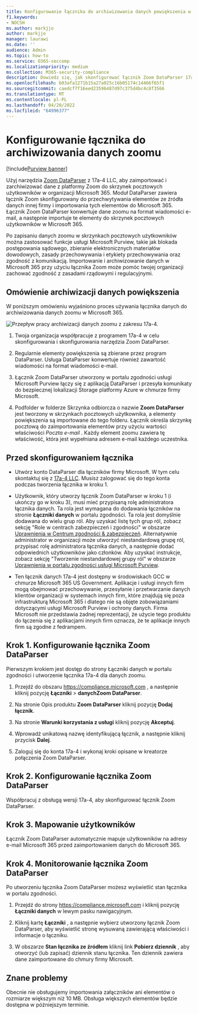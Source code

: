 ```yaml
---
title: Konfigurowanie łącznika do archiwizowania danych powiększenia w Microsoft 365
f1.keywords:
- NOCSH
ms.author: markjjo
author: markjjo
manager: laurawi
ms.date: ''
audience: Admin
ms.topic: how-to
ms.service: O365-seccomp
ms.localizationpriority: medium
ms.collection: M365-security-compliance
description: Dowiedz się, jak skonfigurować łącznik Zoom DataParser 17a-4 i użyć go do importowania i archiwizowania danych zoomu w Microsoft 365.
ms.openlocfilehash: b03afa1271b15a27a025c16b05174c14466f65f1
ms.sourcegitcommit: caedcf7f16eed23596487d97c375d4bc4c8f3566
ms.translationtype: MT
ms.contentlocale: pl-PL
ms.lasthandoff: 04/20/2022
ms.locfileid: "64996377"
---
```

# <a name="set-up-a-connector-to-archive-zoom-data"></a>Konfigurowanie łącznika do archiwizowania danych zoomu

[!include[Purview banner](../includes/purview-rebrand-banner.md)]

Użyj narzędzia [Zoom DataParser](https://www.17a-4.com/dataparser/) z 17a-4 LLC, aby zaimportować i zarchiwizować dane z platformy Zoom do skrzynek pocztowych użytkowników w organizacji Microsoft 365. Moduł DataParser zawiera łącznik Zoom skonfigurowany do przechwytywania elementów ze źródła danych innej firmy i importowania tych elementów do Microsoft 365. Łącznik Zoom DataParser konwertuje dane zoomu na format wiadomości e-mail, a następnie importuje te elementy do skrzynek pocztowych użytkowników w Microsoft 365.

Po zapisaniu danych zoomu w skrzynkach pocztowych użytkowników można zastosować funkcje usługi Microsoft Purview, takie jak blokada postępowania sądowego, zbieranie elektronicznych materiałów dowodowych, zasady przechowywania i etykiety przechowywania oraz zgodność z komunikacją. Importowanie i archiwizowanie danych w Microsoft 365 przy użyciu łącznika Zoom może pomóc twojej organizacji zachować zgodność z zasadami rządowymi i regulacyjnymi.

## <a name="overview-of-archiving-zoom-data"></a>Omówienie archiwizacji danych powiększenia

W poniższym omówieniu wyjaśniono proces używania łącznika danych do archiwizowania danych zoomu w Microsoft 365.

![Przepływ pracy archiwizacji danych zoomu z zakresu 17a-4.](../media/ZoomDataParserConnectorWorkflow.png)

1. Twoja organizacja współpracuje z programem 17a-4 w celu skonfigurowania i skonfigurowania narzędzia Zoom DataParser.

2. Regularnie elementy powiększenia są zbierane przez program DataParser. Usługa DataParser konwertuje również zawartość wiadomości na format wiadomości e-mail.

3. Łącznik Zoom DataParser utworzony w portalu zgodności usługi Microsoft Purview łączy się z aplikacją DataParser i przesyła komunikaty do bezpiecznej lokalizacji Storage platformy Azure w chmurze firmy Microsoft.

4. Podfolder w folderze Skrzynka odbiorcza o nazwie **Zoom DataParser** jest tworzony w skrzynkach pocztowych użytkownika, a elementy powiększenia są importowane do tego folderu. Łącznik określa skrzynkę pocztową do zaimportowania elementów przy użyciu wartości właściwości *Poczta e-mail* . Każdy element zoomu zawiera tę właściwość, która jest wypełniana adresem e-mail każdego uczestnika.

## <a name="before-you-set-up-a-connector"></a>Przed skonfigurowaniem łącznika

- Utwórz konto DataParser dla łączników firmy Microsoft. W tym celu skontaktuj się z [17a-4 LLC](https://www.17a-4.com/contact/). Musisz zalogować się do tego konta podczas tworzenia łącznika w kroku 1.

- Użytkownik, który utworzy łącznik Zoom DataParser w kroku 1 (i ukończy go w kroku 3), musi mieć przypisaną rolę administratora łącznika danych. Ta rola jest wymagana do dodawania łączników na stronie **Łączniki danych** w portalu zgodności. Ta rola jest domyślnie dodawana do wielu grup ról. Aby uzyskać listę tych grup ról, zobacz sekcję "Role w centrach zabezpieczeń i zgodności" w obszarze [Uprawnienia w Centrum zgodności & zabezpieczeń](../security/office-365-security/permissions-in-the-security-and-compliance-center.md#roles-in-the-security--compliance-center). Alternatywnie administrator w organizacji może utworzyć niestandardową grupę ról, przypisać rolę administratora łącznika danych, a następnie dodać odpowiednich użytkowników jako członków. Aby uzyskać instrukcje, zobacz sekcję "Tworzenie niestandardowej grupy ról" w obszarze [Uprawnienia w portalu zgodności usługi Microsoft Purview](microsoft-365-compliance-center-permissions.md#create-a-custom-role-group).

- Ten łącznik danych 17a-4 jest dostępny w środowiskach GCC w chmurze Microsoft 365 US Government. Aplikacje i usługi innych firm mogą obejmować przechowywanie, przesyłanie i przetwarzanie danych klientów organizacji w systemach innych firm, które znajdują się poza infrastrukturą Microsoft 365 i dlatego nie są objęte zobowiązaniami dotyczącymi usługi Microsoft Purview i ochrony danych. Firma Microsoft nie przedstawia żadnej reprezentacji, że użycie tego produktu do łączenia się z aplikacjami innych firm oznacza, że te aplikacje innych firm są zgodne z fedrampem.

## <a name="step-1-set-up-a-zoom-dataparser-connector"></a>Krok 1. Konfigurowanie łącznika Zoom DataParser

Pierwszym krokiem jest dostęp do strony Łączniki danych w portalu zgodności i utworzenie łącznika 17a-4 dla danych zoomu.

1. Przejdź do obszaru <https://compliance.microsoft.com> , a następnie kliknij pozycję **Łączniki** >  **danychZoom DataParser**.

2. Na stronie Opis produktu **Zoom DataParser** kliknij pozycję **Dodaj łącznik**.

3. Na stronie **Warunki korzystania z usługi** kliknij pozycję **Akceptuj**.

4. Wprowadź unikatową nazwę identyfikującą łącznik, a następnie kliknij przycisk **Dalej**.

5. Zaloguj się do konta 17a-4 i wykonaj kroki opisane w kreatorze połączenia Zoom DataParser.

## <a name="step-2-configure-the-zoom-dataparser-connector"></a>Krok 2. Konfigurowanie łącznika Zoom DataParser

Współpracuj z obsługą wersji 17a-4, aby skonfigurować łącznik Zoom DataParser.

## <a name="step-3-map-users"></a>Krok 3. Mapowanie użytkowników

Łącznik Zoom DataParser automatycznie mapuje użytkowników na adresy e-mail Microsoft 365 przed zaimportowaniem danych do Microsoft 365.

## <a name="step-4-monitor-the-zoom-dataparser-connector"></a>Krok 4. Monitorowanie łącznika Zoom DataParser

Po utworzeniu łącznika Zoom DataParser możesz wyświetlić stan łącznika w portalu zgodności.

1. Przejdź do strony <https://compliance.microsoft.com> i kliknij pozycję **Łączniki danych** w lewym pasku nawigacyjnym.

2. Kliknij kartę **Łączniki** , a następnie wybierz utworzony łącznik Zoom DataParser, aby wyświetlić stronę wysuwaną zawierającą właściwości i informacje o łączniku.

3. W obszarze **Stan łącznika ze źródłem** kliknij link **Pobierz dziennik** , aby otworzyć (lub zapisać) dziennik stanu łącznika. Ten dziennik zawiera dane zaimportowane do chmury firmy Microsoft.

## <a name="known-issues"></a>Znane problemy

Obecnie nie obsługujemy importowania załączników ani elementów o rozmiarze większym niż 10 MB. Obsługa większych elementów będzie dostępna w późniejszym terminie.
